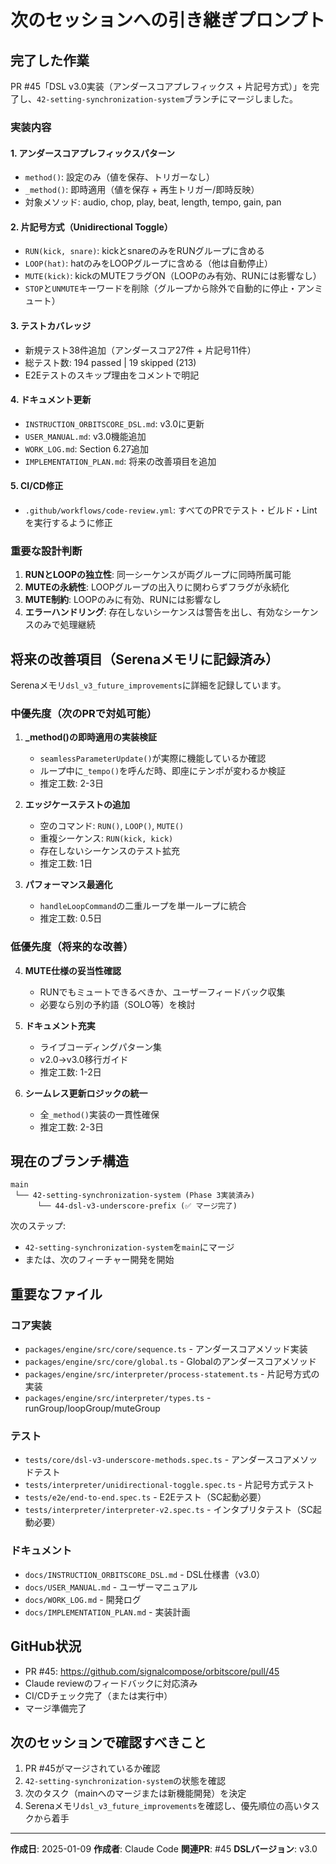 # 次のセッションへの引き継ぎプロンプト

## 完了した作業

PR #45「DSL v3.0実装（アンダースコアプレフィックス + 片記号方式）」を完了し、`42-setting-synchronization-system`ブランチにマージしました。

### 実装内容

#### 1. アンダースコアプレフィックスパターン
- `method()`: 設定のみ（値を保存、トリガーなし）
- `_method()`: 即時適用（値を保存 + 再生トリガー/即時反映）
- 対象メソッド: audio, chop, play, beat, length, tempo, gain, pan

#### 2. 片記号方式（Unidirectional Toggle）
- `RUN(kick, snare)`: kickとsnareのみをRUNグループに含める
- `LOOP(hat)`: hatのみをLOOPグループに含める（他は自動停止）
- `MUTE(kick)`: kickのMUTEフラグON（LOOPのみ有効、RUNには影響なし）
- `STOP`と`UNMUTE`キーワードを削除（グループから除外で自動的に停止・アンミュート）

#### 3. テストカバレッジ
- 新規テスト38件追加（アンダースコア27件 + 片記号11件）
- 総テスト数: 194 passed | 19 skipped (213)
- E2Eテストのスキップ理由をコメントで明記

#### 4. ドキュメント更新
- `INSTRUCTION_ORBITSCORE_DSL.md`: v3.0に更新
- `USER_MANUAL.md`: v3.0機能追加
- `WORK_LOG.md`: Section 6.27追加
- `IMPLEMENTATION_PLAN.md`: 将来の改善項目を追加

#### 5. CI/CD修正
- `.github/workflows/code-review.yml`: すべてのPRでテスト・ビルド・Lintを実行するように修正

### 重要な設計判断

1. **RUNとLOOPの独立性**: 同一シーケンスが両グループに同時所属可能
2. **MUTEの永続性**: LOOPグループの出入りに関わらずフラグが永続化
3. **MUTE制約**: LOOPのみに有効、RUNには影響なし
4. **エラーハンドリング**: 存在しないシーケンスは警告を出し、有効なシーケンスのみで処理継続

## 将来の改善項目（Serenaメモリに記録済み）

Serenaメモリ`dsl_v3_future_improvements`に詳細を記録しています。

### 中優先度（次のPRで対処可能）
1. **_method()の即時適用の実装検証**
   - `seamlessParameterUpdate()`が実際に機能しているか確認
   - ループ中に`_tempo()`を呼んだ時、即座にテンポが変わるか検証
   - 推定工数: 2-3日

2. **エッジケーステストの追加**
   - 空のコマンド: `RUN()`, `LOOP()`, `MUTE()`
   - 重複シーケンス: `RUN(kick, kick)`
   - 存在しないシーケンスのテスト拡充
   - 推定工数: 1日

3. **パフォーマンス最適化**
   - `handleLoopCommand`の二重ループを単一ループに統合
   - 推定工数: 0.5日

### 低優先度（将来的な改善）
4. **MUTE仕様の妥当性確認**
   - RUNでもミュートできるべきか、ユーザーフィードバック収集
   - 必要なら別の予約語（SOLO等）を検討

5. **ドキュメント充実**
   - ライブコーディングパターン集
   - v2.0→v3.0移行ガイド
   - 推定工数: 1-2日

6. **シームレス更新ロジックの統一**
   - 全`_method()`実装の一貫性確保
   - 推定工数: 2-3日

## 現在のブランチ構造

```
main
 └── 42-setting-synchronization-system (Phase 3実装済み)
      └── 44-dsl-v3-underscore-prefix (✅ マージ完了)
```

次のステップ:
- `42-setting-synchronization-system`を`main`にマージ
- または、次のフィーチャー開発を開始

## 重要なファイル

### コア実装
- `packages/engine/src/core/sequence.ts` - アンダースコアメソッド実装
- `packages/engine/src/core/global.ts` - Globalのアンダースコアメソッド
- `packages/engine/src/interpreter/process-statement.ts` - 片記号方式の実装
- `packages/engine/src/interpreter/types.ts` - runGroup/loopGroup/muteGroup

### テスト
- `tests/core/dsl-v3-underscore-methods.spec.ts` - アンダースコアメソッドテスト
- `tests/interpreter/unidirectional-toggle.spec.ts` - 片記号方式テスト
- `tests/e2e/end-to-end.spec.ts` - E2Eテスト（SC起動必要）
- `tests/interpreter/interpreter-v2.spec.ts` - インタプリタテスト（SC起動必要）

### ドキュメント
- `docs/INSTRUCTION_ORBITSCORE_DSL.md` - DSL仕様書（v3.0）
- `docs/USER_MANUAL.md` - ユーザーマニュアル
- `docs/WORK_LOG.md` - 開発ログ
- `docs/IMPLEMENTATION_PLAN.md` - 実装計画

## GitHub状況

- PR #45: https://github.com/signalcompose/orbitscore/pull/45
- Claude reviewのフィードバックに対応済み
- CI/CDチェック完了（または実行中）
- マージ準備完了

## 次のセッションで確認すべきこと

1. PR #45がマージされているか確認
2. `42-setting-synchronization-system`の状態を確認
3. 次のタスク（mainへのマージまたは新機能開発）を決定
4. Serenaメモリ`dsl_v3_future_improvements`を確認し、優先順位の高いタスクから着手

---

**作成日**: 2025-01-09
**作成者**: Claude Code
**関連PR**: #45
**DSLバージョン**: v3.0
